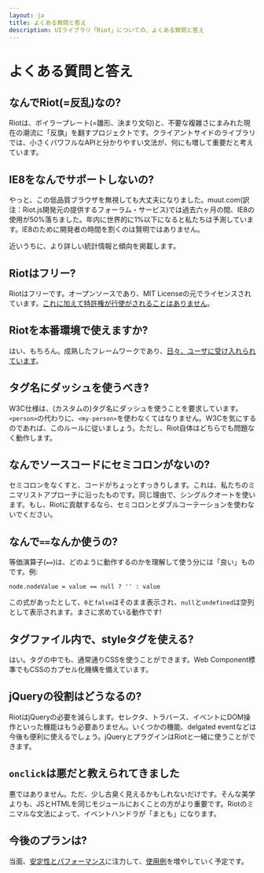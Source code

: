 ```yaml
---
layout: ja
title: よくある質問と答え
description: UIライブラリ「Riot」についての、よくある質問と答え
---
```


# よくある質問と答え

## なんでRiot(=反乱)なの?
Riotは、ボイラープレート(=雛形、決まり文句)と、不要な複雑さにまみれた現在の潮流に「反旗」を翻すプロジェクトです。クライアントサイドのライブラリでは、小さくパワフルなAPIと分かりやすい文法が、何にも増して重要だと考えています。

## IE8をなんでサポートしないの?

やっと、この低品質ブラウザを無視しても大丈夫になりました。muut.com(訳注：Riot.js開発元の提供するフォーラム・サービス)では過去六ヶ月の間、IE8の使用が50%落ちました。年内に世界的に1%以下になると私たちは予測しています。IE8のために開発者の時間を割くのは賢明ではありません。

近いうちに、より詳しい統計情報と傾向を掲載します。

## Riotはフリー?
Riotはフリーです。オープンソースであり、MIT Licenseの元でライセンスされています。[これに加えて特許権が行使がされることはありません](https://github.com/facebook/react/blob/master/PATENTS)。


## Riotを本番環境で使えますか?
はい、もちろん。成熟したフレームワークであり、[日々、ユーザに受け入れられています](https://twitter.com/search?q=riotjs)。


## タグ名にダッシュを使うべき?
W3C仕様は、(カスタムの)タグ名にダッシュを使うことを要求しています。`<person>`の代わりに、`<my-person>`を使わなくてはなりません。W3Cを気にするのであれば、このルールに従いましょう。ただし、Riot自体はどちらでも問題なく動作します。


## なんでソースコードにセミコロンがないの?
セミコロンをなくすと、コードがちょっとすっきりします。これは、私たちのミニマリストアプローチに沿ったものです。同じ理由で、シングルクオートを使います。もし、Riotに貢献するなら、セミコロンとダブルコーテーションを使わないでください。

## なんで`==`なんか使うの?
等価演算子(`==`)は、どのように動作するのかを理解して使う分には「良い」ものです。例:

`node.nodeValue = value == null ? '' : value`

この式があったとして、`0`と`false`はそのまま表示され、`null`と`undefined`は空列として表示されます。まさに求めている動作です!


## タグファイル内で、styleタグを使える?
はい。タグの中でも、通常通りCSSを使うことができます。Web Component標準でもCSSのカプセル化機構を備えています。


## jQueryの役割はどうなるの?
RiotはjQueryの必要を減らします。セレクタ、トラバース、イベントにDOM操作といった機能はもう必要ありません。いくつかの機能、delgated eventなどは今後も便利に使えるでしょう。jQueryとプラグインはRiotと一緒に使うことができます。


## `onclick`は悪だと教えられてきました
悪ではありません。ただ、少し古臭く見えるかもしれないだけです。そんな美学よりも、JSとHTMLを同じモジュールにおくことの方がより重要です。Riotのミニマルな文法によって、イベントハンドラが「まとも」になります。

## 今後のプランは?

当面、[安定性とパフォーマンス](https://github.com/riot/riot/issues)に注力して、[使用例](https://github.com/riot/examples)を増やしていく予定です。
